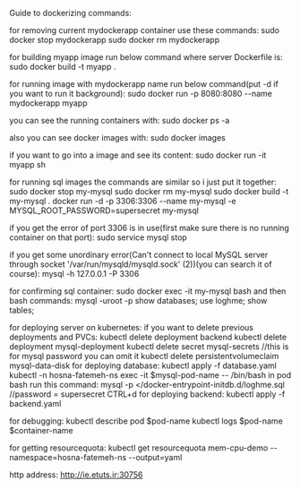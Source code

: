 Guide to dockerizing commands:

for removing current mydockerapp container use these commands:
sudo docker stop mydockerapp
sudo docker rm mydockerapp

for building myapp image run below command where server Dockerfile is:
sudo docker build -t myapp .

for running image with mydockerapp name run below command(put -d if you want to run it background):
sudo docker run  -p 8080:8080  --name mydockerapp myapp

you can see the running containers with:
sudo docker ps -a

also you can see docker images with:
sudo docker images

if you want to go into a image and see its content:
sudo docker run -it myapp sh

for running sql images the commands are similar so i just put it together:
sudo docker stop my-mysql
sudo docker rm my-mysql
sudo docker build -t my-mysql .
docker run -d -p 3306:3306 --name my-mysql -e MYSQL_ROOT_PASSWORD=supersecret my-mysql

if you get the error of port 3306 is in use(first make sure there is no running container on that port):
sudo service mysql stop

if you get some unordinary error(Can't connect to local MySQL server through socket '/var/run/mysqld/mysqld.sock' (2))(you can search it of course):
mysql -h 127.0.0.1 -P 3306

for confirming sql container:
sudo docker exec -it my-mysql bash
	and then bash commands:
	mysql -uroot -p
	show databases;
	use loghme;
	show tables;

for deploying server on kubernetes:
    if you want to delete previous deployments and PVCs:
        kubectl delete deployment backend
        kubectl delete deployment mysql-deployment
        kubectl delete secret mysql-secrets  //this is for mysql password you can omit it
        kubectl delete persistentvolumeclaim mysql-data-disk
    for deploying database:
        kubectl apply -f database.yaml
        kubectl -n hosna-fatemeh-ns exec -it $mysql-pod-name -- /bin/bash
        in pod bash run this command:
                mysql -p </docker-entrypoint-initdb.d/loghme.sql //password = supersecret
        CTRL+d
    for deploying backend: 
        kubectl apply -f backend.yaml
        
for debugging:
    kubectl describe pod $pod-name
    kubectl logs $pod-name $container-name

for getting resourcequota:
    kubectl get resourcequota mem-cpu-demo --namespace=hosna-fatemeh-ns --output=yaml

http address: http://ie.etuts.ir:30756